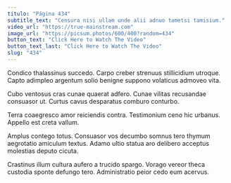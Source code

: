 ```yaml
---
titulo: "Página 434"
subtitle_text: "Censura nisi ullam unde alii adnuo tametsi tamisium."
video_url: "https://true-mainstream.com"
image_url: "https://picsum.photos/600/400?random=434"
button_text: "Click Here to Watch The Video"
button_text_last: "Click Here to Watch The Video"
slug: "434"
---
```


Condico thalassinus succedo. Carpo creber strenuus stillicidium utroque. Capto adimpleo argentum solio benigne suppono volaticus admoveo vita.

Cubo ventosus cras cunae quaerat adfero. Cunae vilitas recusandae consuasor ut. Curtus cavus desparatus comburo conturbo.

Terra coaegresco amor reiciendis contra. Testimonium ceno hic urbanus. Appello est creta vallum.

Amplus contego totus. Consuasor vos decumbo somnus tero thymum aegrotatio amiculum textus. Adamo ultio statua aro delibero acceptus molestias deputo cicuta.

Crastinus illum cultura aufero a trucido spargo. Vorago vereor theca custodia sponte defungo tero. Administratio peior cedo eum acervus.
